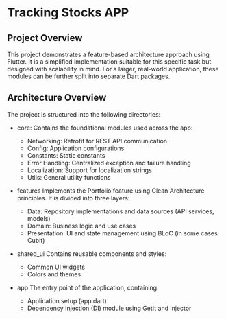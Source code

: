 # Tracking Stocks APP
## Project Overview
This project demonstrates a feature-based architecture approach using Flutter. It is a simplified implementation suitable for this specific task but designed with scalability in mind. For a larger, real-world application, these modules can be further split into separate Dart packages.

## Architecture Overview
The project is structured into the following directories:

- core: 
Contains the foundational modules used across the app:

  - Networking: Retrofit for REST API communication
  - Config: Application configurations
  - Constants: Static constants
  - Error Handling: Centralized exception and failure handling
  - Localization: Support for localization strings
  - Utils: General utility functions
- features
Implements the Portfolio feature using Clean Architecture principles. It is divided into three layers:

  - Data: Repository implementations and data sources (API services, models)
  - Domain: Business logic and use cases
  - Presentation: UI and state management using BLoC (in some cases Cubit)
- shared_ui
Contains reusable components and styles:

  - Common UI widgets
  - Colors and themes
- app
The entry point of the application, containing:

  - Application setup (app.dart)
  - Dependency Injection (DI) module using GetIt and injector
